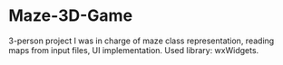 # Maze-3D-Game
3-person project
I was in charge of maze class representation, reading maps from input files, UI implementation.
Used library: wxWidgets.
